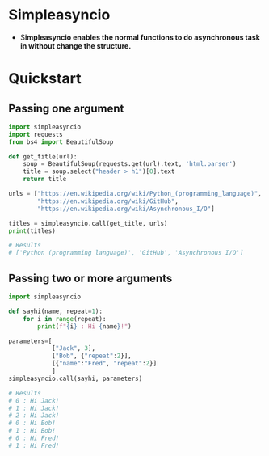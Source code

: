 # Simpleasyncio

- S**impleasyncio enables the normal functions to do asynchronous task in without change the structure.**

# Quickstart

## Passing one argument

```python
import simpleasyncio
import requests
from bs4 import BeautifulSoup

def get_title(url):
    soup = BeautifulSoup(requests.get(url).text, 'html.parser')
    title = soup.select("header > h1")[0].text
    return title

urls = ["https://en.wikipedia.org/wiki/Python_(programming_language)",
        "https://en.wikipedia.org/wiki/GitHub",
        "https://en.wikipedia.org/wiki/Asynchronous_I/O"]

titles = simpleasyncio.call(get_title, urls)
print(titles)

# Results
# ['Python (programming language)', 'GitHub', 'Asynchronous I/O']
```

## Passing two or more arguments

```python
import simpleasyncio

def sayhi(name, repeat=1):
	for i in range(repeat):
		print(f"{i} : Hi {name}!")

parameters=[
            ["Jack", 3],
            ["Bob", {"repeat":2}],
            [{"name":"Fred", "repeat":2}]
            ]
simpleasyncio.call(sayhi, parameters)

# Results
# 0 : Hi Jack!
# 1 : Hi Jack!
# 2 : Hi Jack!
# 0 : Hi Bob!
# 1 : Hi Bob!
# 0 : Hi Fred!
# 1 : Hi Fred!
```
